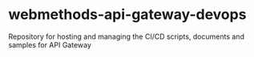 # webmethods-api-gateway-devops
Repository for hosting and managing the CI/CD scripts, documents and samples for API Gateway

